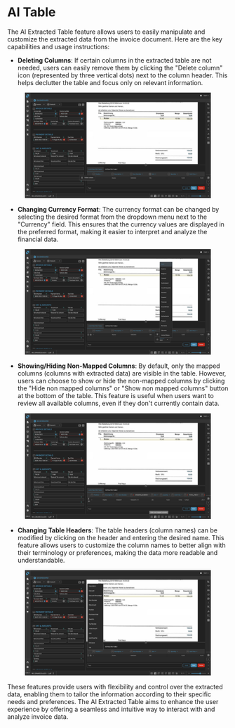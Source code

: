 # AI Table

The AI Extracted Table feature allows users to easily manipulate and customize the extracted data from the invoice document. Here are the key capabilities and usage instructions:

* **Deleting Columns**: If certain columns in the extracted table are not needed, users can easily remove them by clicking the "Delete column" icon (represented by three vertical dots) next to the column header. This helps declutter the table and focus only on relevant information.

<figure><img src="../.gitbook/assets/Bildschirmfoto 2024-05-08 um 20.48.56 (1).png" alt=""><figcaption></figcaption></figure>

* **Changing Currency Format**: The currency format can be changed by selecting the desired format from the dropdown menu next to the "Currency" field. This ensures that the currency values are displayed in the preferred format, making it easier to interpret and analyze the financial data.

<figure><img src="../.gitbook/assets/Bildschirmfoto 2024-05-08 um 20.49.15 (2).png" alt=""><figcaption></figcaption></figure>

* **Showing/Hiding Non-Mapped Columns**: By default, only the mapped columns (columns with extracted data) are visible in the table. However, users can choose to show or hide the non-mapped columns by clicking the "Hide non mapped columns" or "Show non mapped columns" button at the bottom of the table. This feature is useful when users want to review all available columns, even if they don't currently contain data.

<figure><img src="../.gitbook/assets/Bildschirmfoto 2024-05-08 um 20.49.26 (2).png" alt=""><figcaption></figcaption></figure>

* **Changing Table Headers**: The table headers (column names) can be modified by clicking on the header and entering the desired name. This feature allows users to customize the column names to better align with their terminology or preferences, making the data more readable and understandable.

<figure><img src="../.gitbook/assets/Bildschirmfoto 2024-05-08 um 20.48.43.png" alt=""><figcaption></figcaption></figure>

These features provide users with flexibility and control over the extracted data, enabling them to tailor the information according to their specific needs and preferences. The AI Extracted Table aims to enhance the user experience by offering a seamless and intuitive way to interact with and analyze invoice data.
